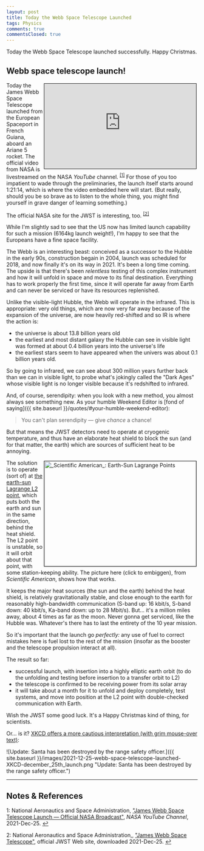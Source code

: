 ```yaml
---
layout: post
title: Today the Webb Space Telescope Launched
tags: Physics
comments: true
commentsClosed: true
---
```


Today the Webb Space Telescope launched successfully.  Happy Christmas.  

## Webb space telescope launch!  

<iframe width="400" height="224" src="https://www.youtube.com/embed/7nT7JGZMbtM?start=4874" allow="accelerometer; encrypted-media; gyroscope; picture-in-picture" allowfullscreen style="float: right; margin: 3px 3px 3px 3px; border: 1px solid #000000;"></iframe>

Today the James Webb Space Telescope launched from the European Spaceport in French
Guiana, aboard an Ariane 5 rocket.  The official video from NASA is livestreamed on the
NASA _YouTube_ channel.  <sup id="fn1a">[[1]](#fn1)</sup>  For those of you too impatient
to wade through the preliminaries, the launch itself starts around 1:21:14, which is where
the video embedded here will start.  (But really, should you be so brave as to listen to
the whole thing, you might find yourself in grave danger of learning something.)  

The official NASA site for the JWST is interesting, too. <sup id="fn2a">[[2]](#fn2)</sup>

While I'm slightly sad to see that the US now has limited launch capability for such a
mission (6164kg launch weight!), I'm happy to see that the Europeans have a fine space facility.  

The Webb is an interesting beast: conceived as a successor to the Hubble in the early 90s,
construction begain in 2004, launch was scheduled for 2018, and now finally it's on its
way in 2021.  It's been a long time coming.  The upside is that there's been _relentless_
testing of this complex instrument and how it will unfold in space and move to its final
destination.  Everything has to work properly the first time, since it will operate far
away from Earth and can never be serviced or have its resources replenished.  

Unlike the visible-light Hubble, the Webb will operate in the infrared.  This is
appropriate: very old things, which are now very far away because of the expansion of the
universe, are now heavily red-shifted and so IR is where the action is:  
- the universe is about 13.8 billion years old  
- the earliest and most distant galaxy the Hubble can see in visible light was formed at
  about 0.4 billion years into the universe's life  
- the earliest stars seem to have appeared when the univers was about 0.1 billion years
  old.  
  
So by going to infrared, we can see about 300 million years further back than we can in
visible light, to probe what's jokingly called the "Dark Ages" whose visible light is no
longer visible because it's redshifted to infrared.  

And, of course, serendipity: when you look with a new method, you almost always see
something new.  As your humble Weekend Editor is
[fond of saying]({{ site.baseurl }}/quotes/#your-humble-weekend-editor):  

> You can't plan serendipity &mdash; give _chance_ a chance!  

But that means the JWST detectors need to operate at cryogenic temperature, and thus have an
elaborate heat shield to block the sun (and for that matter, the earth) which are sources
of sufficient heat to be annoying.  

<a href="{{ site.baseurl }}/images/2021-12-25-webb-space-telescope-launched-earth-sun-lagrange-points.png"><img src="{{ site.baseurl }}/images/2021-12-25-webb-space-telescope-launched-earth-sun-lagrange-points-thumb.jpg" width="400" height="277" alt="_Scientific American_: Earth-Sun Lagrange Points" title="_Scientific American_: Earth-Sun Lagrange Points" style="float: right; margin: 3px 3px 3px 3px; border: 1px solid #000000;"></a>
The solution is to operate (sort of) at
[the earth-sun Lagrange L2 point](https://en.wikipedia.org/wiki/Lagrange_point#L2_point),
which puts both the earth and sun in the same direction, behind the heat shield.  The L2
point is unstable, so it will orbit about that point, with some station-keeping ability.
The picture here (click to embiggen), from _Scientific American_, shows how that works.  

It keeps the major heat sources (the sun and the earth) behind the heat shield, is
relatively gravitationally stable, and close enough to the earth for reasonably
high-bandwidth communication (S-band up: 16 kbit/s, S-band down: 40 kbit/s, Ka-band down:
up to 28 Mbit/s).  But&hellip; it's a million miles away, about 4 times as far as the
moon.  Never gonna get serviced, like the Hubble was.  Whatever's there has to last the
entirety of the 10 year mission.  

So it's important that the launch go _perfectly:_ any use of fuel to correct mistakes here
is fuel lost to the rest of the mission (insofar as the booster and the telescope
propulsion interact at all).  

The result so far:  
- successful launch, with insertion into a highly elliptic earth orbit (to do the
  unfolding and testing before insertion to a transfer orbit to L2)  
- the telescope is confirmed to be receiving power from its solar array  
- it will take about a month for it to unfold and deploy completely, test systems,
  and move into position at the L2 point with double-checked communication with Earth.  

Wish the JWST some good luck.  It's a Happy Christmas kind of thing, for scientists.  

Or&hellip; is it?  [XKCD offers a more cautious interpretation (with grim mouse-over text)](https://xkcd.com/2559/):  

![Update: Santa has been destroyed by the range safety officer.]({{ site.baseurl }}/images/2021-12-25-webb-space-telescope-launched-XKCD-december_25th_launch.png "Update: Santa has been destroyed by the range safety officer.")

---

## Notes &amp; References  

<!--
<sup id="fn1a">[[1]](#fn1)</sup>

<a id="fn1">1</a>: ***, ["***"](***), *** [↩](#fn1a)  

<a href="{{ site.baseurl }}/images/***"><img src="{{ site.baseurl }}/images/***" width="400" height="***" alt="***" title="***" style="float: right; margin: 3px 3px 3px 3px; border: 1px solid #000000;"></a>

<iframe width="400" height="224" src="***" allow="accelerometer; encrypted-media; gyroscope; picture-in-picture" allowfullscreen style="float: right; margin: 3px 3px 3px 3px; border: 1px solid #000000;"></iframe>
-->

<a id="fn1">1</a>: National Aeronautics and Space Administration, ["James Webb Space Telescope Launch — Official NASA Broadcast"](https://www.youtube.com/watch?v=7nT7JGZMbtM), _NASA YouTube Channel_, 2021-Dec-25. [↩](#fn1a)  

<a id="fn2">2</a>: National Aeronautics and Space Administration,, ["James Webb Space Telescope"](https://jwst.nasa.gov/), official JWST Web site, downloaded 2021-Dec-25. [↩](#fn2a)  
